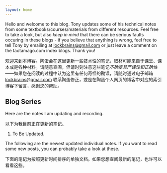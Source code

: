 ```yaml
---
layout: home
---
```


Hello and welcome to this blog. Tony updates some of his technical notes from some textbooks/courses/materials from different resources. Feel free to take a look, but also *keep in mind* that there can be serious faults occuring in these blogs - if you believe that anything is wrong, feel free to tell Tony by emailing at lockbrains@gmail.com or just leave a comment on the taotamago.com index blogs. Thank you!

欢迎来到本博客。陶蛋会在这里更新一些技术性的笔记，取材可能来自于课堂、课本或是各种材料。请随意查阅，但请时刻注意这些笔记*不确定其严谨性和正确性*——如果您在阅读的过程中认为这里有任何奇怪的勘误，请随时通过电子邮箱 lockbrains@gmail.com 联系陶蛋修正，或是在陶蛋个人网页的博客中对应的索引博客下留言，感谢您的帮助。

## Blog Series

Here are the notes I am updating and recording.

以下为我目前正在更新的笔记。

1. To Be Updated.

The following are the newest updated individual notes. If you want to read some new posts, you can probably take a look at these.

下面的笔记为按照更新时间排序的单独文档。如果您想查阅最新的笔记，也许可以看看这些。
